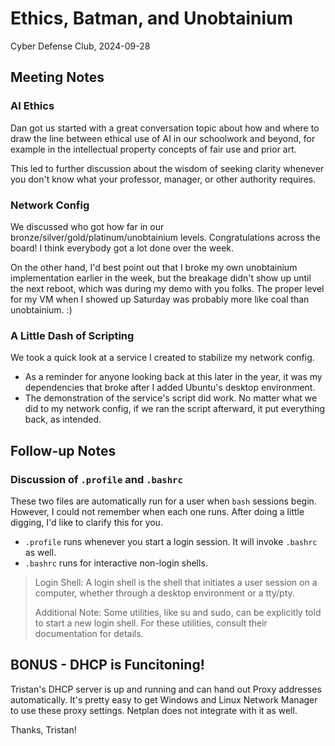 # Ethics, Batman, and Unobtainium

Cyber Defense Club, 2024-09-28

## Meeting Notes

### AI Ethics

Dan got us started with a great conversation topic about how and where to draw the line between ethical use of AI in our schoolwork and beyond, for example in the intellectual property concepts of fair use and prior art.

This led to further discussion about the wisdom of seeking clarity whenever you don't know what your professor, manager, or other authority requires.

### Network Config

We discussed who got how far in our bronze/silver/gold/platinum/unobtainium levels. Congratulations across the board! I think everybody got a lot done over the week.

On the other hand, I'd best point out that I broke my own unobtainium implementation earlier in the week, but the breakage didn't show up until the next reboot, which was during my demo with you folks. The proper level for my VM when I showed up Saturday was probably more like coal than unobtainium. :)

### A Little Dash of Scripting

We took a quick look at a service I created to stabilize my network config.

- As a reminder for anyone looking back at this later in the year, it was my dependencies that broke after I added Ubuntu's desktop environment.
- The demonstration of the service's script did work. No matter what we did to my network config, if we ran the script afterward, it put everything back, as intended.

## Follow-up Notes

### Discussion of `.profile` and `.bashrc`

These two files are automatically run for a user when `bash` sessions begin. However, I could not remember when each one runs. After doing a little digging, I'd like to clarify this for you.

- `.profile` runs whenever you start a login session. It will invoke `.bashrc` as well.
- `.bashrc` runs for interactive non-login shells.

> Login Shell: A login shell is the shell that initiates a user session on a computer, whether through a desktop environment or a tty/pty.
>
> Additional Note: Some utilities, like su and sudo, can be explicitly told to start a new login shell. For these utilities, consult their documentation for details.

## BONUS - DHCP is Funcitoning!

Tristan's DHCP server is up and running and can hand out Proxy addresses automatically. It's pretty easy to get Windows and Linux Network Manager to use these proxy settings. Netplan does not integrate with it as well.

Thanks, Tristan!

